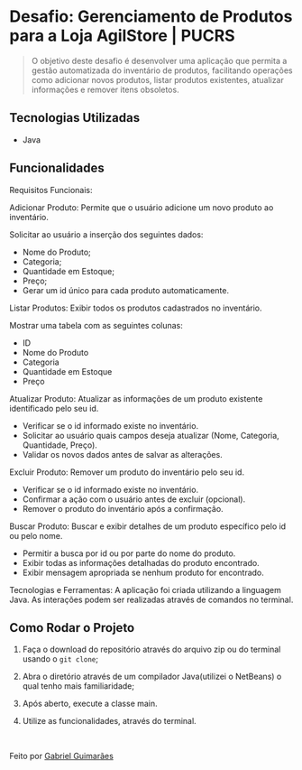 # Desafio: Gerenciamento de Produtos para a Loja AgilStore | PUCRS

> O objetivo deste desafio é desenvolver uma aplicação que permita a gestão automatizada do inventário de produtos, facilitando operações como adicionar novos produtos, listar produtos existentes, atualizar informações e remover itens obsoletos.

## Tecnologias Utilizadas

- Java

## Funcionalidades

Requisitos Funcionais:

Adicionar Produto: Permite que o usuário adicione um novo produto ao inventário.

Solicitar ao usuário a inserção dos seguintes dados:
- Nome do Produto;
- Categoria;
- Quantidade em Estoque;
- Preço; 
- Gerar um id único para cada produto automaticamente.


Listar Produtos: Exibir todos os produtos cadastrados no inventário.
 			
Mostrar uma tabela com as seguintes colunas:

- ID
- Nome do Produto
- Categoria
- Quantidade em Estoque
- Preço

Atualizar Produto: Atualizar as informações de um produto existente identificado pelo seu id.

- Verificar se o id informado existe no inventário.
- Solicitar ao usuário quais campos deseja atualizar (Nome, Categoria, Quantidade, Preço).
- Validar os novos dados antes de salvar as alterações.

Excluir Produto: Remover um produto do inventário pelo seu id.

- Verificar se o id informado existe no inventário.
- Confirmar a ação com o usuário antes de excluir (opcional).
- Remover o produto do inventário após a confirmação.

Buscar Produto: Buscar e exibir detalhes de um produto específico pelo id ou pelo nome.

- Permitir a busca por id ou por parte do nome do produto.
- Exibir todas as informações detalhadas do produto encontrado.
- Exibir mensagem apropriada se nenhum produto for encontrado.


Tecnologias e Ferramentas:
A aplicação foi criada utilizando a linguagem Java.
As interações podem ser realizadas através de comandos no terminal.


## Como Rodar o Projeto

1. Faça o download do repositório através do arquivo zip ou do terminal usando o
  `git clone`;

2. Abra o diretório através de um compilador Java(utilizei o NetBeans) o qual tenho mais familiaridade;

3. Após aberto, execute a classe main.

4. Utilize as funcionalidades, através do terminal.

<br>

Feito por [Gabriel Guimarães](https://www.linkedin.com/in/gabrielpgmrs/)
<br>
<br>
